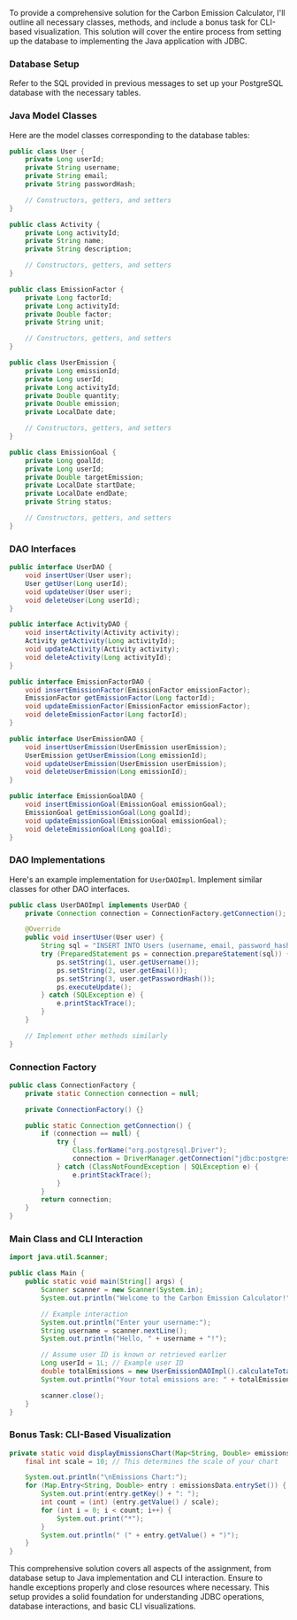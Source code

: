 To provide a comprehensive solution for the Carbon Emission Calculator, I'll outline all necessary classes, methods, and include a bonus task for CLI-based visualization. This solution will cover the entire process from setting up the database to implementing the Java application with JDBC.

### Database Setup

Refer to the SQL provided in previous messages to set up your PostgreSQL database with the necessary tables.

### Java Model Classes

Here are the model classes corresponding to the database tables:

```java
public class User {
    private Long userId;
    private String username;
    private String email;
    private String passwordHash;

    // Constructors, getters, and setters
}

public class Activity {
    private Long activityId;
    private String name;
    private String description;

    // Constructors, getters, and setters
}

public class EmissionFactor {
    private Long factorId;
    private Long activityId;
    private Double factor;
    private String unit;

    // Constructors, getters, and setters
}

public class UserEmission {
    private Long emissionId;
    private Long userId;
    private Long activityId;
    private Double quantity;
    private Double emission;
    private LocalDate date;

    // Constructors, getters, and setters
}

public class EmissionGoal {
    private Long goalId;
    private Long userId;
    private Double targetEmission;
    private LocalDate startDate;
    private LocalDate endDate;
    private String status;

    // Constructors, getters, and setters
}
```

### DAO Interfaces

```java
public interface UserDAO {
    void insertUser(User user);
    User getUser(Long userId);
    void updateUser(User user);
    void deleteUser(Long userId);
}

public interface ActivityDAO {
    void insertActivity(Activity activity);
    Activity getActivity(Long activityId);
    void updateActivity(Activity activity);
    void deleteActivity(Long activityId);
}

public interface EmissionFactorDAO {
    void insertEmissionFactor(EmissionFactor emissionFactor);
    EmissionFactor getEmissionFactor(Long factorId);
    void updateEmissionFactor(EmissionFactor emissionFactor);
    void deleteEmissionFactor(Long factorId);
}

public interface UserEmissionDAO {
    void insertUserEmission(UserEmission userEmission);
    UserEmission getUserEmission(Long emissionId);
    void updateUserEmission(UserEmission userEmission);
    void deleteUserEmission(Long emissionId);
}

public interface EmissionGoalDAO {
    void insertEmissionGoal(EmissionGoal emissionGoal);
    EmissionGoal getEmissionGoal(Long goalId);
    void updateEmissionGoal(EmissionGoal emissionGoal);
    void deleteEmissionGoal(Long goalId);
}
```

### DAO Implementations

Here's an example implementation for `UserDAOImpl`. Implement similar classes for other DAO interfaces.

```java
public class UserDAOImpl implements UserDAO {
    private Connection connection = ConnectionFactory.getConnection();

    @Override
    public void insertUser(User user) {
        String sql = "INSERT INTO Users (username, email, password_hash) VALUES (?, ?, ?)";
        try (PreparedStatement ps = connection.prepareStatement(sql)) {
            ps.setString(1, user.getUsername());
            ps.setString(2, user.getEmail());
            ps.setString(3, user.getPasswordHash());
            ps.executeUpdate();
        } catch (SQLException e) {
            e.printStackTrace();
        }
    }

    // Implement other methods similarly
}
```

### Connection Factory

```java
public class ConnectionFactory {
    private static Connection connection = null;

    private ConnectionFactory() {}

    public static Connection getConnection() {
        if (connection == null) {
            try {
                Class.forName("org.postgresql.Driver");
                connection = DriverManager.getConnection("jdbc:postgresql://localhost:5432/carbon_emission", "username", "password");
            } catch (ClassNotFoundException | SQLException e) {
                e.printStackTrace();
            }
        }
        return connection;
    }
}
```

### Main Class and CLI Interaction

```java
import java.util.Scanner;

public class Main {
    public static void main(String[] args) {
        Scanner scanner = new Scanner(System.in);
        System.out.println("Welcome to the Carbon Emission Calculator!");

        // Example interaction
        System.out.println("Enter your username:");
        String username = scanner.nextLine();
        System.out.println("Hello, " + username + "!");

        // Assume user ID is known or retrieved earlier
        Long userId = 1L; // Example user ID
        double totalEmissions = new UserEmissionDAOImpl().calculateTotalEmissionsForUser(userId);
        System.out.println("Your total emissions are: " + totalEmissions + " units");

        scanner.close();
    }
}
```

### Bonus Task: CLI-Based Visualization

```java
private static void displayEmissionsChart(Map<String, Double> emissionsData) {
    final int scale = 10; // This determines the scale of your chart

    System.out.println("\nEmissions Chart:");
    for (Map.Entry<String, Double> entry : emissionsData.entrySet()) {
        System.out.print(entry.getKey() + ": ");
        int count = (int) (entry.getValue() / scale);
        for (int i = 0; i < count; i++) {
            System.out.print("*");
        }
        System.out.println(" (" + entry.getValue() + ")");
    }
}
```

This comprehensive solution covers all aspects of the assignment, from database setup to Java implementation and CLI interaction. Ensure to handle exceptions properly and close resources where necessary. This setup provides a solid foundation for understanding JDBC operations, database interactions, and basic CLI visualizations.
